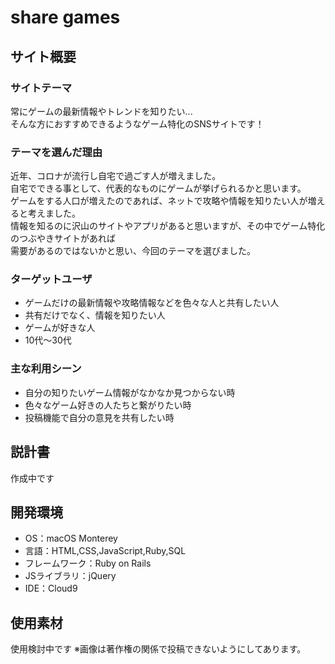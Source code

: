 # share games

## サイト概要

### サイトテーマ
常にゲームの最新情報やトレンドを知りたい...<br>
そんな方におすすめできるようなゲーム特化のSNSサイトです！

### テーマを選んだ理由
近年、コロナが流行し自宅で過ごす人が増えました。<br>
自宅でできる事として、代表的なものにゲームが挙げられるかと思います。<br>
ゲームをする人口が増えたのであれば、ネットで攻略や情報を知りたい人が増えると考えました。<br>
情報を知るのに沢山のサイトやアプリがあると思いますが、その中でゲーム特化のつぶやきサイトがあれば<br>
需要があるのではないかと思い、今回のテーマを選びました。

### ターゲットユーザ
- ゲームだけの最新情報や攻略情報などを色々な人と共有したい人
- 共有だけでなく、情報を知りたい人
- ゲームが好きな人
- 10代〜30代

### 主な利用シーン
- 自分の知りたいゲーム情報がなかなか見つからない時
- 色々なゲーム好きの人たちと繋がりたい時
- 投稿機能で自分の意見を共有したい時

##  説計書
作成中です

## 開発環境
- OS：macOS Monterey
- 言語：HTML,CSS,JavaScript,Ruby,SQL
- フレームワーク：Ruby on Rails
- JSライブラリ：jQuery
- IDE：Cloud9

## 使用素材
使用検討中です
※画像は著作権の関係で投稿できないようにしてあります。
<!--- 外部サービスの画像素材・音声素材を使用した場合は、必ずサービス名とURLを明記してください。-->
<!--- 使用しない場合は、使用素材の項目をREADMEから削除してください。-->